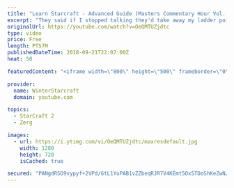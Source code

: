 ```yaml
---
title: "Learn Starcraft - Advanced Guide (Masters Commentary Hour Vol. 1)"
excerpt: "They said if I stopped talking they'd take away my ladder points. Next one I upload will have more terran/toss blame RNGesus."
originalUrl: https://youtube.com/watch?v=OeQMTUZjdtc
type: video
price: Free
length: PT57M
publishedDateTime: 2018-09-21T22:07:00Z
heat: 50

featuredContent: "<iframe width=\"800\" height=\"500\" frameborder=\"0\" src=\"https://www.youtube.com/embed/OeQMTUZjdtc\" allow=\"accelerometer; autoplay; encrypted-media; gyroscope; picture-in-picture\" allowfullscreen></iframe>"

provider:
  name: WinterStarcraft
  domain: youtube.com

topics:
  - StarCraft 2
  - Zerg

images:
  - url: https://i.ytimg.com/vi/OeQMTUZjdtc/maxresdefault.jpg
    width: 1280
    height: 720
    isCached: true

secured: "PANgdR5D9vypyf+2VPd/6tL1YuPAB1vZZbeqRJR7V4KEmt5Ox5TDoShKeZwN/BMLQ1Kyo/aMuI9opmE8C9zfkMOahQ+925adef3owPGAQPP9KiSDBFFo1oyBBdC4G17iJ9zu028jp55TWblAmD04MsewfJOuVpqzvow/qesjbFh25S4x1sCqLfSqc7HC6uHIUZ95wGtfWzXhNFDbdJb3dFMbH4hilDUQQWjHkN9crfYfz6dXMcnJFOGYNqi9HG1hnMPr3IyKvkWUFpX6dY7JpE2zPRGAttBQnQjhHfFkJmaEl09ju/08TTxFhoOd1V6KMgUJE1gIp+PZlnu4nK3Ri0jz1UoOGynSxmRGQkHdp8MZ2LBITw7hN8ZGvSsJqNW6bIFLWs9TnlK2FJgIL0VPaD7nSb5ngolLR25exygBWdY=;ct/NWynpeoRHyymG8Y6H6g=="
---
```


